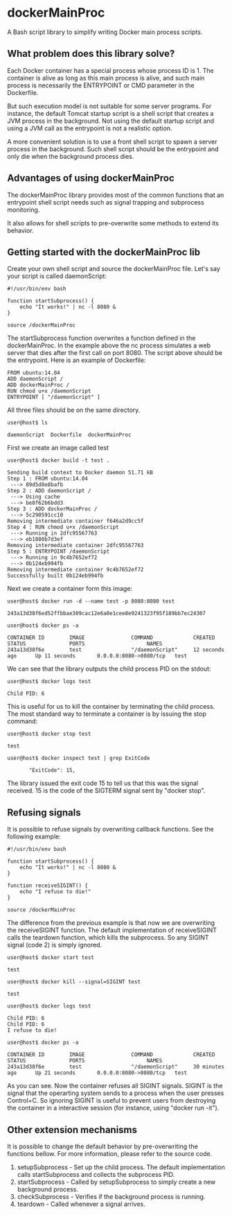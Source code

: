 # dockerMainProc

A Bash script library to simplify writing Docker main process scripts.

## What problem does this library solve?

Each Docker container has a special process whose process ID is 1. The container is alive as long as this main process is alive, and such main process is necessarily the ENTRYPOINT or CMD parameter in the Dockerfile.

But such execution model is not suitable for some server programs. For instance, the default Tomcat startup script is a shell script that creates a JVM process in the background. Not using the default startup script and using a JVM call as the entrypoint is not a realistic option.

A more convenient solution is to use a front shell script to spawn a server process in the background. Such shell script should be the entrypoint and only die when the background process dies.

## Advantages of using dockerMainProc

The dockerMainProc library provides most of the common functions that an entrypoint shell script needs such as signal trapping and subprocess monitoring.

It also allows for shell scripts to pre-overwrite some methods to extend its behavior.

## Getting started with the dockerMainProc lib

Create your own shell script and source the dockerMainProc file. Let's say your script is called daemonScript:

```shell
#!/usr/bin/env bash

function startSubprocess() {
    echo "It works!" | nc -l 8080 &
}

source /dockerMainProc
```

The startSubprocess function overwrites a function defined in the dockerMainProc. In the example above the nc process simulates a web server that dies after the first call on port 8080. The script above should be the entrypoint. Here is an example of Dockerfile:

```
FROM ubuntu:14.04
ADD daemonScript /
ADD dockerMainProc /
RUN chmod u+x /daemonScript
ENTRYPOINT [ "/daemonScript" ]
```

All three files should be on the same directory.

```shell
user@host$ ls

daemonScript  Dockerfile  dockerMainProc
```
First we create an image called test

```shell
user@host$ docker build -t test .

Sending build context to Docker daemon 51.71 kB
Step 1 : FROM ubuntu:14.04
 ---> 89d5d8e8bafb
Step 2 : ADD daemonScript /
 ---> Using cache
 ---> be8f62b6bdd3
Step 3 : ADD dockerMainProc /
 ---> 5c290591cc10
Removing intermediate container f646a2d9cc5f
Step 4 : RUN chmod u+x /daemonScript
 ---> Running in 2dfc95567763
 ---> eb1880b7d3ef
Removing intermediate container 2dfc95567763
Step 5 : ENTRYPOINT /daemonScript
 ---> Running in 9c4b7652ef72
 ---> 0b124eb994fb
Removing intermediate container 9c4b7652ef72
Successfully built 0b124eb994fb
```

Next we create a container form this image:

```shell
user@host$ docker run -d --name test -p 8080:8080 test

243a13d38f6ed52ffbbae309cac12e6a0e1cee8e9241323f95f189bb7ec24307

user@host$ docker ps -a

CONTAINER ID        IMAGE               COMMAND             CREATED             STATUS              PORTS                    NAMES
243a13d38f6e        test                "/daemonScript"     12 seconds ago      Up 11 seconds       0.0.0.0:8080->8080/tcp   test
```

We can see that the library outputs the child process PID on the stdout:

```shell
user@host$ docker logs test

Child PID: 6
```

This is useful for us to kill the container by terminating the child process. The most standard way to terminate a container is by issuing the stop command:

```shell
user@host$ docker stop test

test

user@host$ docker inspect test | grep ExitCode

       "ExitCode": 15,
```

The library issued the exit code 15 to tell us that this was the signal received. 15 is the code of the SIGTERM signal sent by "docker stop".

## Refusing signals

It is possible to refuse signals by overwriting callback functions. See the following example:

```shell
#!/usr/bin/env bash

function startSubprocess() {
    echo "It works!" | nc -l 8080 &
}

function receiveSIGINT() {
    echo "I refuse to die!"
}

source /dockerMainProc
```

The difference from the previous example is that now we are overwriting the receiveSIGINT function. The default implementation of receiveSIGINT calls the teardown function, which kills the subprocess. So any SIGINT signal (code 2) is simply ignored.

```shell
user@host$ docker start test

test

user@host$ docker kill --signal=SIGINT test

test

user@host$ docker logs test

Child PID: 6
Child PID: 6
I refuse to die!

user@host$ docker ps -a

CONTAINER ID        IMAGE               COMMAND             CREATED             STATUS              PORTS                    NAMES
243a13d38f6e        test                "/daemonScript"     30 minutes ago      Up 21 seconds       0.0.0.0:8080->8080/tcp   test
```

As you can see. Now the container refuses all SIGINT signals. SIGINT is the signal that the operarting system sends to a process when the user presses Control+C. So ignoring SIGINT is useful to prevent users from destroying the container in a interactive session (for instance, using "docker run -it").

## Other extension mechanisms

It is possible to change the default behavior by pre-overwriting the functions bellow. For more information, please refer to the source code.

1. setupSubprocess - Set up the child process. The default implementation calls startSubprocess and collects the subprocess PID.
2. startSubprocess - Called by setupSubprocess to simply create a new background process.
2. checkSubprocess - Verifies if the background process is running.
3. teardown - Called whenever a signal arrives.
